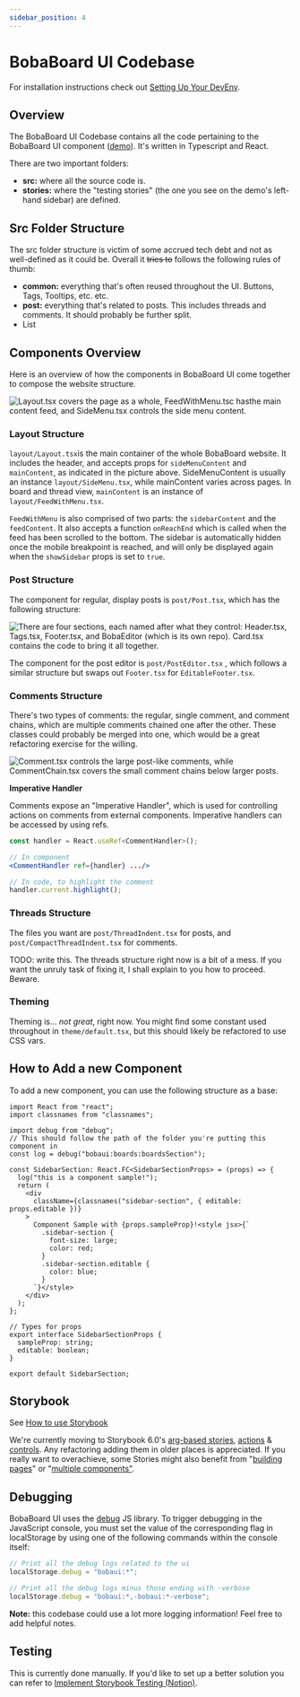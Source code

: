 ```yaml
---
sidebar_position: 4
---
```


# BobaBoard UI Codebase

For installation instructions check out [Setting Up Your DevEnv](/docs/engineering/start-developing/setting-up-dev-env).

## Overview

The BobaBoard UI Codebase contains all the code pertaining to the BobaBoard UI component ([demo](https://bobaboard-ui.netlify.app/)). It's written in Typescript and React.

There are two important folders:

- **src:** where all the source code is.
- **stories:** where the "testing stories" (the one you see on the demo's left-hand sidebar) are defined.

## Src Folder Structure

The src folder structure is victim of some accrued tech debt and not as well-defined as it could be. Overall it ~~tries to~~ follows the following rules of thumb:

- **common:** everything that's often reused throughout the UI. Buttons, Tags, Tooltips, etc. etc.
- **post:** everything that's related to posts. This includes threads and comments. It should probably be further split.
- List

## Components Overview

Here is an overview of how the components in BobaBoard UI come together to compose the website structure.

![Layout.tsx covers the page as a whole, FeedWithMenu.tsc hasthe main content feed, and SideMenu.tsx controls the side menu content.](/img/legacy/ui.png)

### Layout Structure

`layout/Layout.tsx`is the main container of the whole BobaBoard website. It includes the header, and accepts props for `sideMenuContent` and `mainContent`, as indicated in the picture above. SideMenuContent is usually an instance `layout/SideMenu.tsx`, while mainContent varies across pages. In board and thread view, `mainContent` is an instance of `layout/FeedWithMenu.tsx`.

`FeedWithMenu` is also comprised of two parts: the `sidebarContent` and the `feedContent`. It also accepts a function `onReachEnd` which is called when the feed has been scrolled to the bottom. The sidebar is automatically hidden once the mobile breakpoint is reached, and will only be displayed again when the `showSidebar` props is set to `true`.

### Post Structure

The component for regular, display posts is `post/Post.tsx`, which has the following structure:

![There are four sections, each named after what they control: Header.tsx, Tags.tsx, Footer.tsx, and BobaEditor (which is its own repo). Card.tsx contains the code to bring it all together.](/img/legacy/poststructure.png)

The component for the post editor is `post/PostEditor.tsx` , which follows a similar structure but swaps out `Footer.tsx` for `EditableFooter.tsx`.

### Comments Structure

There's two types of comments: the regular, single comment, and comment chains, which are multiple comments chained one after the other. These classes could probably be merged into one, which would be a great refactoring exercise for the willing.

![Comment.tsx controls the large post-like comments, while CommentChain.tsx covers the small comment chains below larger posts.](/img/legacy/comment.png)

**Imperative Handler**

Comments expose an "Imperative Handler", which is used for controlling actions on comments from external components. Imperative handlers can be accessed by using refs.

```jsx
const handler = React.useRef<CommentHandler>();

// In component
<CommentHandler ref={handler} .../>

// In code, to highlight the comment
handler.current.highlight();
```

### Threads Structure

The files you want are `post/ThreadIndent.tsx` for posts, and `post/CompactThreadIndent.tsx` for comments.

TODO: write this. The threads structure right now is a bit of a mess. If you want the unruly task of fixing it, I shall explain to you how to proceed. Beware.

### Theming

Theming is... _not great_, right now. You might find some constant used throughout in `theme/default.tsx`, but this should likely be refactored to use CSS vars.

## How to Add a new Component

To add a new component, you can use the following structure as a base:

```tsx
import React from "react";
import classnames from "classnames";

import debug from "debug";
// This should follow the path of the folder you're putting this component in
const log = debug("bobaui:boards:boardsSection");

const SidebarSection: React.FC<SidebarSectionProps> = (props) => {
  log("this is a component sample!");
  return (
    <div
      className={classnames("sidebar-section", { editable: props.editable })}
    >
      Component Sample with {props.sampleProp}!<style jsx>{`
        .sidebar-section {
          font-size: large;
          color: red;
        }
        .sidebar-section.editable {
          color: blue;
        }
      `}</style>
    </div>
  );
};

// Types for props
export interface SidebarSectionProps {
  sampleProp: string;
  editable: boolean;
}

export default SidebarSection;
```

## Storybook

See [How to use Storybook](./howtouse-storybook)

We're currently moving to Storybook 6.0's [arg-based stories](https://storybook.js.org/docs/react/writing-stories/introduction#using-args), [actions](https://storybook.js.org/docs/react/essentials/actions) & [controls](https://storybook.js.org/docs/react/essentials/controls). Any refactoring adding them in older places is appreciated. If you really want to overachieve, some Stories might also benefit from "[building pages](https://storybook.js.org/docs/react/workflows/build-pages-with-storybook)" or "[multiple components"](https://storybook.js.org/docs/react/workflows/stories-for-multiple-components).

## Debugging

BobaBoard UI uses the [debug](https://www.npmjs.com/package/debug) JS library. To trigger debugging in the JavaScript console, you must set the value of the corresponding flag in localStorage by using one of the following commands within the console itself:

```jsx
// Print all the debug logs related to the ui
localStorage.debug = "bobaui:*";

// Print all the debug logs minus those ending with -verbose
localStorage.debug = "bobaui:*,-bobaui:*-verbose";
```

**Note:** this codebase could use a lot more logging information! Feel free to add helpful notes.

## Testing

This is currently done manually. If you'd like to set up a better solution you can refer to [Implement Storybook Testing (Notion)](https://www.notion.so/Implement-Storybook-Testing-d4d15ca68a3c4183b5cc67fcf8dd7d06).
